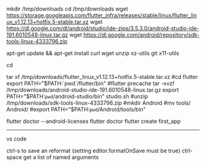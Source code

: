mkdir /tmp/downloads
cd /tmp/downloads
wget https://storage.googleapis.com/flutter_infra/releases/stable/linux/flutter_linux_v1.12.13+hotfix.5-stable.tar.xz
wget https://dl.google.com/dl/android/studio/ide-zips/3.5.3.0/android-studio-ide-191.6010548-linux.tar.gz
wget https://dl.google.com/android/repository/sdk-tools-linux-4333796.zip

apt-get update && apt-get install curl wget unzip xz-utils git x11-utils

cd

tar xf /tmp/downloads/flutter_linux_v1.12.13+hotfix.5-stable.tar.xz
#cd flutter
export PATH="$PATH:`pwd`/flutter/bin"
#flutter precache
tar -xvzf /tmp/downloads/android-studio-ide-191.6010548-linux.tar.gz
export PATH="$PATH:`pwd`/android-studio/bin"
studio.sh
#unzip /tmp/downloads/sdk-tools-linux-4333796.zip
#mkdir Android
#mv tools/ Android/
#export PATH="$PATH:`pwd`/Android/tools/bin"

flutter doctor --android-licenses
flutter doctor
flutter create first_app 


----

vs code

ctrl-s to save an reformat (setting editor.formatOnSave must be true)
ctrl-space get a list of named arguments

